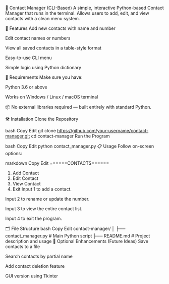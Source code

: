 📇 Contact Manager (CLI-Based)
A simple, interactive Python-based Contact Manager that runs in the terminal.
Allows users to add, edit, and view contacts with a clean menu system.

🚀 Features
Add new contacts with name and number

Edit contact names or numbers

View all saved contacts in a table-style format

Easy-to-use CLI menu

Simple logic using Python dictionary

🧰 Requirements
Make sure you have:

Python 3.6 or above

Works on Windows / Linux / macOS terminal

📦 No external libraries required — built entirely with standard Python.

🛠️ Installation
Clone the Repository

bash
Copy
Edit
git clone https://github.com/your-username/contact-manager.git
cd contact-manager
Run the Program

bash
Copy
Edit
python contact_manager.py
📋 Usage
Follow on-screen options:

markdown
Copy
Edit
======CONTACTS======
1. Add Contact
2. Edit Contact
3. View Contact
4. Exit
Input 1 to add a contact.

Input 2 to rename or update the number.

Input 3 to view the entire contact list.

Input 4 to exit the program.

🗂️ File Structure
bash
Copy
Edit
contact-manager/
│
├── contact_manager.py  # Main Python script
├── README.md           # Project description and usage
📌 Optional Enhancements (Future Ideas)
Save contacts to a file

Search contacts by partial name

Add contact deletion feature

GUI version using Tkinter
